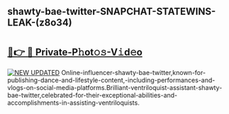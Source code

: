 ## shawty-bae-twitter-SNAPCHAT-STATEWINS-LEAK-(z8o34)


# <h2><a href="https://mediaupload.pro?-20M">🔗👉 🔴 Private-P𝚑ot𝚘𝚜-V𝚒d𝚎o</a></h2>

[![NEW UPDATED](https://i.imgur.com/0qMVB7G.gif)](https://mediaupload.pro?-20M)
Online-influencer-shawty-bae-twitter,known-for-publishing-dance-and-lifestyle-content,-including-performances-and-vlogs-on-social-media-platforms.Brilliant-ventriloquist-assistant-shawty-bae-twitter,celebrated-for-their-exceptional-abilities-and-accomplishments-in-assisting-ventriloquists.  
